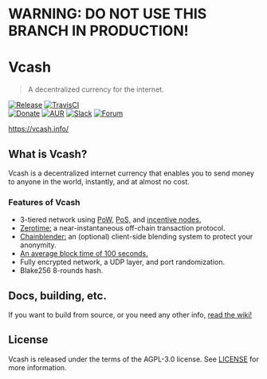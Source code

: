 # WARNING: DO NOT USE THIS BRANCH IN PRODUCTION!    
# Vcash
> A decentralized currency for the internet.

[![Release](https://img.shields.io/github/release/openvcash/vcash.svg)](https://github.com/openvcash/vcash/releases/latest)
[![TravisCI](https://img.shields.io/travis/openvcash/vcash/master.svg?label=Unix%20build)](https://travis-ci.org/openvcash/vcash)  
[![Donate](https://img.shields.io/badge/donate-BTC-ff9900.svg)](https://blockchain.info/address/35nXEZoiZCVQKGTLR63XUhPfqWszBihFkd)
[![AUR](https://img.shields.io/aur/version/vcash.svg)](https://aur.archlinux.org/packages/vcash/)
[![Slack](https://img.shields.io/badge/chat-slack-orange.svg)](https://slack.vcash.info/)
[![Forum](https://img.shields.io/badge/chat-forum-b4082a.svg)](https://forum.vcash.info/)

https://vcash.info/  

## What is Vcash?
Vcash is a decentralized internet currency that enables you to send money to anyone in the world, instantly, and at almost no cost.

### Features of Vcash
- 3-tiered network using [PoW,](https://github.com/openvcash/papers/blob/master/rewardv3.pdf) [PoS,](https://github.com/openvcash/docs.vcash.info/blob/master/docs/block/generation/proof-of-stake.md) and [incentive nodes.](https://github.com/openvcash/papers/blob/master/incentive.pdf)
- [Zerotime:](https://github.com/openvcash/papers/blob/master/zerotime.pdf) a near-instantaneous off-chain transaction protocol.
- [Chainblender:](https://github.com/openvcash/papers/blob/master/chainblender.pdf) an (optional) client-side blending system to protect your anonymity.
- [An average block time of 100 seconds.](https://github.com/openvcash/papers/blob/master/scaling_the_blockchain.pdf)
- Fully encrypted network, a UDP layer, and port randomization.
- Blake256 8-rounds hash.

## Docs, building, etc.
If you want to build from source, or you need any other info, [read the wiki!](https://github.com/openvcash/vcash/wiki)

## License
Vcash is released under the terms of the AGPL-3.0 license. See [LICENSE](LICENSE) for more information.
